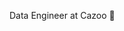 Data Engineer at Cazoo 🚗

<!---
jhosarathy/jhosarathy is a ✨ special ✨ repository because its `README.md` (this file) appears on your GitHub profile.
You can click the Preview link to take a look at your changes.
--->
